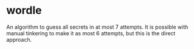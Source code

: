 # wordle
An algorithm to guess all secrets in at most 7 attempts.
It is possible with manual tinkering to make it as most 6 attempts, but this is the direct approach.